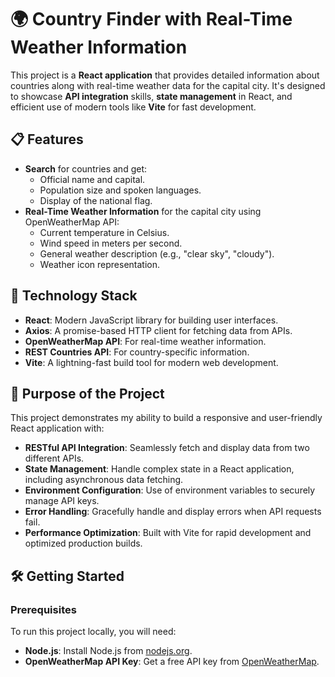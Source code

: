 # 🌍 Country Finder with Real-Time Weather Information

This project is a **React application** that provides detailed information about countries along with real-time weather data for the capital city. It's designed to showcase **API integration** skills, **state management** in React, and efficient use of modern tools like **Vite** for fast development.

## 📋 Features

- **Search** for countries and get:
  - Official name and capital.
  - Population size and spoken languages.
  - Display of the national flag.
- **Real-Time Weather Information** for the capital city using OpenWeatherMap API:
  - Current temperature in Celsius.
  - Wind speed in meters per second.
  - General weather description (e.g., "clear sky", "cloudy").
  - Weather icon representation.

## 🚀 Technology Stack

- **React**: Modern JavaScript library for building user interfaces.
- **Axios**: A promise-based HTTP client for fetching data from APIs.
- **OpenWeatherMap API**: For real-time weather information.
- **REST Countries API**: For country-specific information.
- **Vite**: A lightning-fast build tool for modern web development.

## 🎯 Purpose of the Project

This project demonstrates my ability to build a responsive and user-friendly React application with:

- **RESTful API Integration**: Seamlessly fetch and display data from two different APIs.
- **State Management**: Handle complex state in a React application, including asynchronous data fetching.
- **Environment Configuration**: Use of environment variables to securely manage API keys.
- **Error Handling**: Gracefully handle and display errors when API requests fail.
- **Performance Optimization**: Built with Vite for rapid development and optimized production builds.

## 🛠️ Getting Started

### Prerequisites

To run this project locally, you will need:

- **Node.js**: Install Node.js from [nodejs.org](https://nodejs.org/).
- **OpenWeatherMap API Key**: Get a free API key from [OpenWeatherMap](https://openweathermap.org/).
